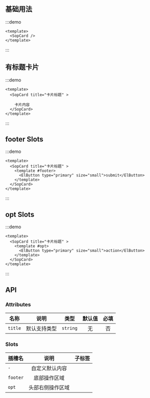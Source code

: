 ## 基础用法

:::demo 

```vue
<template>
  <SopCard />
</template>
```
:::

## 有标题卡片

:::demo 

```vue
<template>
  <SopCard title="卡片标题" >

    卡片内容
  </SopCard>
</template>
```
:::

## footer Slots

:::demo 

```vue
<template>
  <SopCard title="卡片标题" >
    <template #footer>
      <ElButton type="primary" size="small">submit</ElButton>
    </template>
  </SopCard>
</template>
```
:::

## opt Slots

:::demo 

```vue
<template>
  <SopCard title="卡片标题" >
    <template #opt>
      <ElButton type="primary" size="small">action</ElButton>
    </template>
  </SopCard>
</template>
```
:::

## API

### Attributes

| 名称           |      说明     |  类型 |  默认值  |  必填  |
| ------------- | :-----------: | :-----------: | :-----------: | :-----------: |
| `title`        | 默认支持类型  |  `string`  | 无 | 否 |

### Slots

| 插槽名           |      说明     |  子标签 |
| ------------- | :-----------: | :-----------: | 
| `-`       | 自定义默认内容  |  | 
| `footer`       | 底部操作区域  |  | 
| `opt`       | 头部右侧操作区域  |  | 